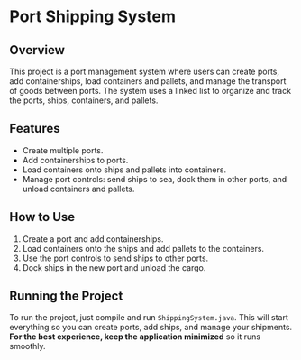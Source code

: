 # Port Shipping System

## Overview
This project is a port management system where users can create ports, add containerships, load containers and pallets, and manage the transport of goods between ports. The system uses a linked list to organize and track the ports, ships, containers, and pallets.

## Features
- Create multiple ports.
- Add containerships to ports.
- Load containers onto ships and pallets into containers.
- Manage port controls: send ships to sea, dock them in other ports, and unload containers and pallets.

## How to Use
1. Create a port and add containerships.
2. Load containers onto the ships and add pallets to the containers.
3. Use the port controls to send ships to other ports.
4. Dock ships in the new port and unload the cargo.

## Running the Project
To run the project, just compile and run `ShippingSystem.java`. This will start everything so you can create ports, add ships, and manage your shipments. **For the best experience, keep the application minimized** so it runs smoothly.

